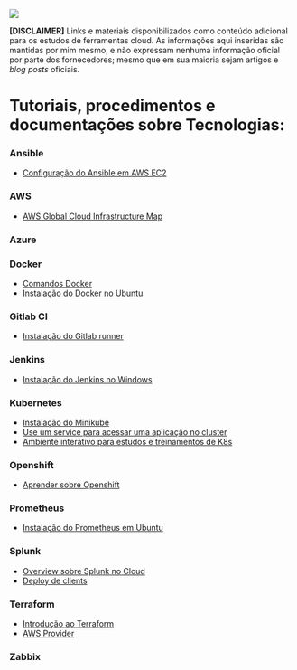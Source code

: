 ![](https://blogdolopez.files.wordpress.com/2019/05/aws-tc_resize.jpg)

**[DISCLAIMER]** Links e materiais disponibilizados como conteúdo adicional para os estudos de ferramentas cloud. As informações aqui inseridas são mantidas por mim mesmo, e não expressam nenhuma informação oficial por parte dos fornecedores; mesmo que em sua maioria sejam artigos e _blog posts_ oficiais.

# Tutoriais, procedimentos e documentações sobre Tecnologias:

### Ansible

* [Configuração do Ansible em AWS EC2](https://medium.com/@khandelwal12nidhi/ansible-setup-on-aws-ec2-instance-d83fac41fcc8)

### AWS

* [AWS Global Cloud Infrastructure Map](https://infrastructure.aws/)

### Azure

### Docker

* [Comandos Docker](https://github.com/aomiglionni/tutoriais/tree/master/docker)
* [Instalação do Docker no Ubuntu](https://www.hostinger.com.br/tutoriais/install-docker-ubuntu)

### Gitlab CI

* [Instalação do Gitlab runner](https://docs.gitlab.com/runner/install/linux-manually.html)

### Jenkins

* [Instalação do Jenkins no Windows](https://dzone.com/articles/how-to-install-jenkins-on-windows)

### Kubernetes

* [Instalação do Minikube](https://kubernetes.io/docs/tasks/tools/install-minikube/)
* [Use um service para acessar uma aplicação no cluster](https://kubernetes.io/docs/tasks/access-application-cluster/service-access-application-cluster/)
* [Ambiente interativo para estudos e treinamentos de K8s](https://www.katacoda.com/courses/kubernetes/launch-single-node-cluster)

### Openshift

* [Aprender sobre Openshift](https://learn.openshift.com/introduction)

### Prometheus

* [Instalação do Prometheus em Ubuntu](https://linoxide.com/linux-how-to/install-prometheus-ubuntu/)

### Splunk

* [Overview sobre Splunk no Cloud](http://docs.splunk.com/Documentation/SplunkCloud/7.0.2/User/DataSplunkCloudcanindex)
* [Deploy de clients](http://docs.splunk.com/Documentation/Splunk/7.2.0/Updating/Configuredeploymentclients)

### Terraform

* [Introdução ao Terraform](https://medium.com/@igordcsouza/terraform-uma-pequena-introdu%C3%A7%C3%A3o-eae86f22db55)
* [AWS Provider](https://www.terraform.io/docs/providers/aws/d/instances.html)

### Zabbix
